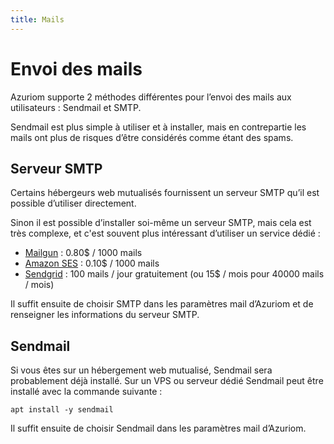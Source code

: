 ```yaml
---
title: Mails
---
```


# Envoi des mails

Azuriom supporte 2 méthodes différentes pour l’envoi des mails aux
utilisateurs : Sendmail et SMTP.

Sendmail est plus simple à utiliser et à installer, mais en contrepartie les mails
ont plus de risques d’être considérés comme étant des spams.

## Serveur SMTP

Certains hébergeurs web mutualisés fournissent un serveur SMTP qu’il est possible
d’utiliser directement.

Sinon il est possible d’installer soi-même un serveur SMTP, mais cela est très
complexe, et c'est souvent plus intéressant d’utiliser un service dédié :
* [Mailgun](https://www.mailgun.com/) : 0.80$ / 1000 mails
* [Amazon SES](https://aws.amazon.com/fr/ses/) : 0.10$ / 1000 mails
* [Sendgrid](https://sendgrid.com/) : 100 mails / jour gratuitement (ou 15$ / mois pour 40000 mails / mois)

Il suffit ensuite de choisir SMTP dans les paramètres mail d’Azuriom et de renseigner
les informations du serveur SMTP.

## Sendmail

Si vous êtes sur un hébergement web mutualisé, Sendmail sera probablement déjà
installé. Sur un VPS ou serveur dédié Sendmail peut être installé avec la commande suivante :
```
apt install -y sendmail
```

Il suffit ensuite de choisir Sendmail dans les paramètres mail d’Azuriom.
